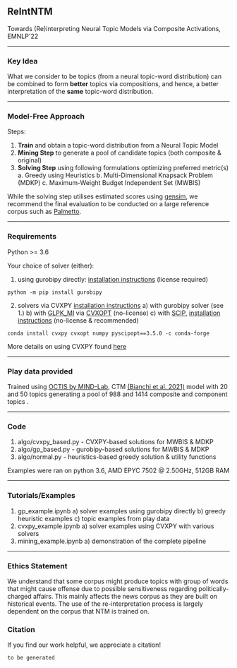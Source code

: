 

## ReIntNTM

Towards (Re)interpreting Neural Topic Models via Composite Activations, EMNLP'22

---

### Key Idea

What we consider to be topics (from a neural topic-word distribution) can be combined to form **better** topics via compositions, and hence, a better interpretation of the **same** topic-word distribution.

---
### Model-Free Approach

Steps:

1. **Train** and obtain a topic-word distribution from a Neural Topic Model
2. **Mining Step** to generate a pool of candidate topics (both composite & original)
3. **Solving Step** using following formulations optimizing preferred metric(s)
	a. Greedy using Heuristics 
	b. Multi-Dimensional Knapsack Problem (MDKP)
	c. Maximum-Weight Budget Independent Set (MWBIS)

While the solving step utilises estimated scores using [gensim](https://radimrehurek.com/gensim/), we recommend the final evaluation to be conducted on a large reference corpus such as [Palmetto](https://github.com/dice-group/Palmetto).

---

### Requirements

Python >= 3.6

Your choice of solver (either):

1) using gurobipy directly: [installation instructions](https://www.gurobi.com/documentation/9.5/quickstart_linux/cs_using_pip_to_install_gr.html) (license required)

~~~
python -m pip install gurobipy
~~~
2) solvers via CVXPY [installation instructions](https://www.cvxpy.org/install/index.html)
	a) with gurobipy solver (see 1.)
	b) with [GLPK_MI](https://www.gnu.org/software/glpk/) via [CVXOPT](https://cvxopt.org/) (no-license)
	c) with [SCIP](www.scipopt.org), [installation instructions](https://www.cvxpy.org/examples/basic/mixed_integer_quadratic_program.html) (no-license & recommended)
~~~
conda install cvxpy cvxopt numpy pyscipopt==3.5.0 -c conda-forge
~~~
More details on using CVXPY found [here](https://www.cvxpy.org/tutorial/advanced/index.html#mixed-integer-programs)

---
### Play data provided
Trained using [OCTIS by MIND-Lab](https://github.com/MIND-Lab/OCTIS/tree/master/octis), CTM [(Bianchi et al. 2021)](https://www.aclweb.org/anthology/2021.eacl-main.143/) model with 20 and 50 topics generating a  pool of 988 and 1414 composite and component topics .

---
### Code
1. algo/cvxpy_based.py - CVXPY-based solutions for MWBIS & MDKP
2. algo/gp_based.py - gurobipy-based solutions for MWBIS & MDKP
3. algo/normal.py - heuristics-based greedy solution & utility functions

Examples were ran on python 3.6, AMD EPYC 7502 @ 2.50GHz, 512GB RAM

---
### Tutorials/Examples
1. gp_example.ipynb
	a) solver examples using gurobipy directly
	b) greedy heuristic examples
	c) topic examples from play data
2. cvxpy_example.ipynb
	a) solver examples using CVXPY with various solvers
3. mining_example.ipynb
	a) demonstration of the complete pipeline
        
---
### Ethics Statement
We understand that some corpus might produce topics with group of words that might cause offense due to possible sensitiveness regarding politically-charged affairs. This mainly affects the news corpus as they are built on historical events. The use of the re-interpretation process is largely dependent on the corpus that NTM is trained on.

### Citation
If you find our work helpful, we appreciate a citation!
~~~
to be generated
~~~